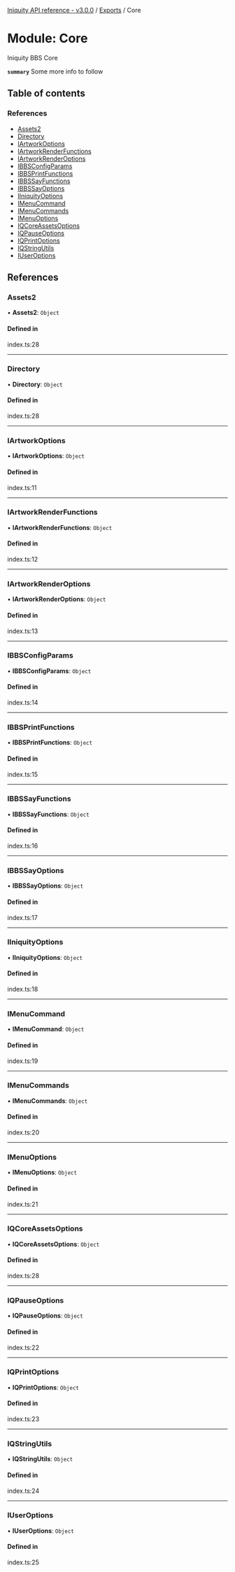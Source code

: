 [Iniquity API reference - v3.0.0](../README.md) / [Exports](../modules.md) / Core

# Module: Core

Iniquity BBS Core

**`summary`** Some more info to follow

## Table of contents

### References

- [Assets2](Core.md#assets2)
- [Directory](Core.md#directory)
- [IArtworkOptions](Core.md#iartworkoptions)
- [IArtworkRenderFunctions](Core.md#iartworkrenderfunctions)
- [IArtworkRenderOptions](Core.md#iartworkrenderoptions)
- [IBBSConfigParams](Core.md#ibbsconfigparams)
- [IBBSPrintFunctions](Core.md#ibbsprintfunctions)
- [IBBSSayFunctions](Core.md#ibbssayfunctions)
- [IBBSSayOptions](Core.md#ibbssayoptions)
- [IIniquityOptions](Core.md#iiniquityoptions)
- [IMenuCommand](Core.md#imenucommand)
- [IMenuCommands](Core.md#imenucommands)
- [IMenuOptions](Core.md#imenuoptions)
- [IQCoreAssetsOptions](Core.md#iqcoreassetsoptions)
- [IQPauseOptions](Core.md#iqpauseoptions)
- [IQPrintOptions](Core.md#iqprintoptions)
- [IQStringUtils](Core.md#iqstringutils)
- [IUserOptions](Core.md#iuseroptions)

## References

### Assets2

• **Assets2**: `Object`

#### Defined in

index.ts:28

___

### Directory

• **Directory**: `Object`

#### Defined in

index.ts:28

___

### IArtworkOptions

• **IArtworkOptions**: `Object`

#### Defined in

index.ts:11

___

### IArtworkRenderFunctions

• **IArtworkRenderFunctions**: `Object`

#### Defined in

index.ts:12

___

### IArtworkRenderOptions

• **IArtworkRenderOptions**: `Object`

#### Defined in

index.ts:13

___

### IBBSConfigParams

• **IBBSConfigParams**: `Object`

#### Defined in

index.ts:14

___

### IBBSPrintFunctions

• **IBBSPrintFunctions**: `Object`

#### Defined in

index.ts:15

___

### IBBSSayFunctions

• **IBBSSayFunctions**: `Object`

#### Defined in

index.ts:16

___

### IBBSSayOptions

• **IBBSSayOptions**: `Object`

#### Defined in

index.ts:17

___

### IIniquityOptions

• **IIniquityOptions**: `Object`

#### Defined in

index.ts:18

___

### IMenuCommand

• **IMenuCommand**: `Object`

#### Defined in

index.ts:19

___

### IMenuCommands

• **IMenuCommands**: `Object`

#### Defined in

index.ts:20

___

### IMenuOptions

• **IMenuOptions**: `Object`

#### Defined in

index.ts:21

___

### IQCoreAssetsOptions

• **IQCoreAssetsOptions**: `Object`

#### Defined in

index.ts:28

___

### IQPauseOptions

• **IQPauseOptions**: `Object`

#### Defined in

index.ts:22

___

### IQPrintOptions

• **IQPrintOptions**: `Object`

#### Defined in

index.ts:23

___

### IQStringUtils

• **IQStringUtils**: `Object`

#### Defined in

index.ts:24

___

### IUserOptions

• **IUserOptions**: `Object`

#### Defined in

index.ts:25
